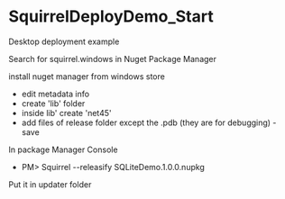 # SquirrelDeployDemo_Start
Desktop deployment example


Search for squirrel.windows in Nuget Package Manager

install nuget manager from windows store
- edit metadata info
- create 'lib' folder
- inside lib' create 'net45'
- add files of release folder except the .pdb (they are for debugging)
-save

In package Manager Console
- PM> Squirrel --releasify SQLiteDemo.1.0.0.nupkg

Put it in updater folder
